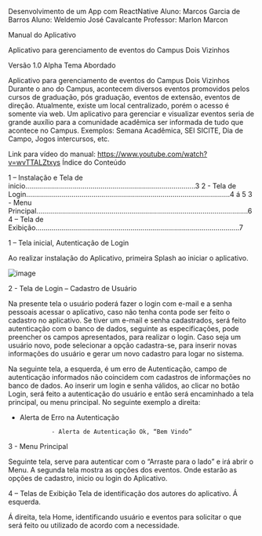 Desenvolvimento de um App com ReactNative
Aluno: Marcos Garcia de Barros
Aluno: Weldemio José Cavalcante
Professor: Marlon Marcon


	





Manual do Aplicativo 








Aplicativo para gerenciamento de eventos do Campus Dois Vizinhos








Versão 1.0 Alpha
Tema Abordado

Aplicativo para gerenciamento de eventos do Campus Dois Vizinhos
Durante o ano do Campus, acontecem diversos eventos promovidos pelos cursos de graduação, pós graduação, eventos de extensão, eventos de direção. Atualmente, existe um local centralizado, porém o acesso é somente via web. Um aplicativo para gerenciar e visualizar eventos seria de grande auxílio para a comunidade acadêmica ser informada de tudo que acontece no Campus. Exemplos: Semana Acadêmica, SEI SICITE, Dia de Campo, Jogos intercursos, etc.

Link para vídeo do manual: https://www.youtube.com/watch?v=wvTTALZtxys
Índice do Conteúdo 

1 – Instalação e Tela de inicio......................................................................................3
2 - Tela de Login.......................................................................................................4 á 5 
3 - Menu Principal...........................................................................................................6
4 – Tela de Exibição.......................................................................................................7













1 – Tela inicial, Autenticação de Login
 
Ao realizar instalação do Aplicativo, primeira Splash ao iniciar o aplicativo.






![image](https://user-images.githubusercontent.com/44619161/192791986-d4d61039-e8c2-4edf-b4e6-601a8686474a.png)


















2 - Tela de Login – Cadastro de Usuário


Na presente tela o usuário poderá fazer o login com e-mail e a senha pessoais acessar o aplicativo, caso não tenha conta pode ser feito o cadastro no aplicativo. Se tiver um e-mail e senha cadastrados, será feito autenticação com o banco de dados, seguinte as especificações, pode preencher os campos apresentados, para realizar o login.
Caso seja um usuário novo, pode selecionar a opção cadastra-se, para inserir novas informações do usuário e gerar um novo cadastro para logar no sistema.




















Na seguinte tela, a esquerda, é um erro de Autenticação, campo de autenticação informados não coincidem com cadastros de informações no banco de dados.
Ao inserir um login e senha válidos, ao clicar no botão Login, será feito a autenticação do usuário e então será encaminhado a tela principal, ou menu principal. No seguinte exemplo a direita:











- Alerta de Erro na Autenticação              





               - Alerta de Autenticação Ok, “Bem Vindo”







3 - Menu Principal 

Seguinte tela, serve para autenticar com o “Arraste para o lado” e irá abrir o Menu.
A segunda tela mostra as opções dos eventos. Onde estarão as opções de cadastro, inicio ou login do Aplicativo. 


























4 – Telas de Exibição
Tela de identificação dos autores do aplicativo. Á esquerda.
	
Á direita, tela Home, identificando usuário e eventos para solicitar o que será feito ou utilizado de acordo com a necessidade.













